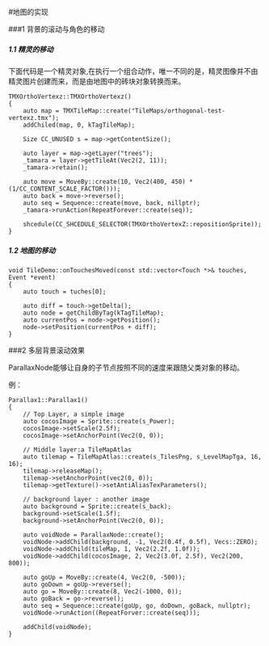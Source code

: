 #地图的实现

###1 背景的滚动与角色的移动

##### 1.1 精灵的移动

下面代码是一个精灵对象,在执行一个组合动作，唯一不同的是，精灵图像并不由精灵图片创建而来，而是由地图中的砖块对象转换而来。

	TMXOrthoVertexz::TMXOrthoVertexz()
	{
		auto map = TMXTileMap::create("TileMaps/orthogonal-test-vertexz.tmx");
		addChiled(map, 0, kTagTileMap);

		Size CC_UNUSED s = map->getContentSize();
		
		auto layer = map->getLayer("trees");
		_tamara = layer->getTileAt(Vec2(2, 11));
		_tamara->retain();

		auto move = MoveBy::create(10, Vec2(400, 450) * (1/CC_CONTENT_SCALE_FACTOR()));
		auto back = move->reverse();
		auto seq = Sequence::create(move, back, nillptr);
		_tamara->runAction(RepeatForever::create(seq));

		shcedule(CC_SHCEDULE_SELECTOR(TMXOrthoVertexZ::repositionSprite));
	}

##### 1.2 地图的移动

	void TileDemo::onTouchesMoved(const std::vector<Touch *>& touches, Event *event)
	{
		auto touch = tuches[0];

		auto diff = touch->getDelta();
		auto node = getChildByTag(kTagTileMap);
		auto currentPos = node->getPosition();
		node->setPosition(currentPos + diff);
	}

###2 多层背景滚动效果

ParallaxNode能够让自身的子节点按照不同的速度来跟随父类对象的移动。

例：

	Parallax1::Parallax1()
	{
		// Top Layer, a simple image
		auto cocosImage = Sprite::create(s_Power);
		cocosImage->setScale(2.5f);
		cocosImage->setAnchorPoint(Vec2(0, 0));

		// Middle layer:a TileMapAtlas
		auto tilemap = TileMapAtlas::create(s_TilesPng, s_LevelMapTga, 16, 16);
		tilemap->releaseMap();
		tilemap->setAnchorPoint(vec2(0, 0));
		tilemap->getTexture()->setAntiAliasTexParameters();

		// background layer : another image
		auto background = Sprite::create(s_back);
		background->setScale(1.5f);
		background->setAnchorPoint(Vec2(0, 0));

		auto voidNode = ParallaxNode::create();
		voidNode->addChild(background, -1, Vec2(0.4f, 0.5f), Vecs::ZERO);
		voidNode->addChild(tileMap, 1, Vec2(2.2f, 1.0f));
		voidNode->addChild(cocosImage, 2, Vec2(3.0f, 2.5f), Vec2(200, 800));

		auto goUp = MoveBy::create(4, Vec2(0, -500));
		auto goDown = goUp->reverse();
		auto go = MoveBy::create(8, Vec2(-1000, 0));
		auto goBack = go->reverse();
		auto seq = Sequence::create(goUp, go, doDown, goBack, nullptr);
		voidNode->runAction((RepeatForver::create(seq)));

		addChild(voidNode);
	}